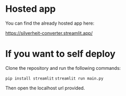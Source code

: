 # Hosted app

You can find the already hosted app here:

https://silverheit-converter.streamlit.app/

# If you want to self deploy

Clone the repository and run the following commands:

`pip install streamlit`
`streamlit run main.py`

Then open the localhost url provided.
